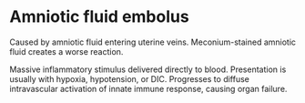 # Amniotic fluid embolus

Caused by amniotic fluid entering uterine veins. Meconium-stained
amniotic fluid creates a worse reaction.

Massive inflammatory stimulus delivered directly to blood. Presentation
is usually with hypoxia, hypotension, or DIC. Progresses to diffuse
intravascular activation of innate immune response, causing organ
failure.
